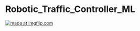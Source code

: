 # Robotic_Traffic_Controller_ML

<a href="https://imgflip.com/gif/2dq1xc"><img src="https://i.imgflip.com/2dq1xc.gif" title="made at imgflip.com"/></a>
